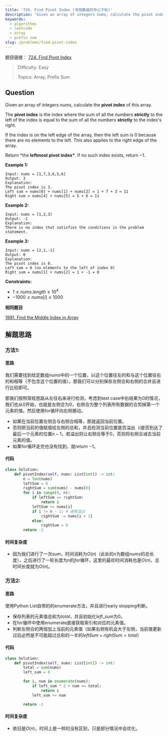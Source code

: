 ```yaml
---
title: '724. Find Pivot Index (寻找数组的中心下标)'
description: 'Given an array of integers nums, calculate the pivot index of this array.'
keywords:
  - algorithms
  - leetcode
  - array
  - prefix sum
slug: /problems/find-pivot-index
---
```


题目链接：
[724. Find Pivot Index](https://leetcode.com/problems/find-pivot-index/)

> Difficulty: Easy
>
> Topics: Array, Prefix Sum

## Question

Given an array of integers $nums$, calculate the **pivot index** of this array.

The **pivot index** is the index where the sum of all the numbers **strictly** to the left of the index is equal to the sum of all the numbers **strictly** to the index's right.

If the index is on the left edge of the array, then the left sum is $0$ because there are no elements to the left. This also applies to the right edge of the array.

Return \*the **leftmost pivot index\***. If no such index exists, return $-1$.

**Example 1:**

```plaintext
Input: nums = [1,7,3,6,5,6]
Output: 3
Explanation:
The pivot index is 3.
Left sum = nums[0] + nums[1] + nums[2] = 1 + 7 + 3 = 11
Right sum = nums[4] + nums[5] = 5 + 6 = 11
```

**Example 2:**

```plaintext
Input: nums = [1,2,3]
Output: -1
Explanation:
There is no index that satisfies the conditions in the problem statement.
```

**Example 3:**

```plaintext
Input: nums = [2,1,-1]
Output: 0
Explanation:
The pivot index is 0.
Left sum = 0 (no elements to the left of index 0)
Right sum = nums[1] + nums[2] = 1 + -1 = 0
```

**Constraints:**

- $1 \leq nums.length \leq 10^4$
- $-1000 \leq nums[i] \leq 1000$

**相同题目**

[1991. Find the Middle Index in Array](https://leetcode.com/problems/find-the-middle-index-in-array/)

## 解题思路

### 方法1:

#### 思路

我们需要找到给定数组$nums$中的一个位置，以这个位置往左的和与这个位置往右的和相等（不包含这个位置的值）。那我们可以分别保存左侧合和右侧的合并且进行比较即可。

那我们按照常规思路从左往右来进行检测，考虑到test case中右结果为0的情况，我们也从0开始，也就是左侧合为0，右侧合为整个列表所有数据的合剪掉第一个元素的值。然后使用for循环向右侧挪动。

- 如果在当前位置左侧合与右侧合相等，那就返回当前位置。
- 否则把当前的值赋值给左侧的总和，并且检测当前位置是否溢出（$i$是否到达了最后一个元素的位置$n-1$，若溢出则让右侧合等于0，否则将右侧合减去当前元素的值。
- 如果for循环走完也没有找到，就$return$ $-1$。

#### 代码

```python
class Solution:
    def pivotIndex(self, nums: List[int]) -> int:
        n = len(nums)
        leftSum = 0
        rightSum = sum(nums) - nums[0]
        for i in range(0, n):
            if leftSum == rightSum:
                return i
            leftSum += nums[i]
            if i != n - 1: # 避免溢出
                rightSum -= nums[i + 1]
            else:
                rightSum = 0
        return -1
```

#### 时间复杂度

- 因为我们进行了一次$sum$，时间消耗为$O(n)$（此处的$n$为数组$nums$的总长度），之后进行了一轮长度为$n$的$for$循环，这里的最欢时间消耗也是$O(n)$，总时间长度就为$O(n)$。

### 方法2:

#### 思路

使用Python List自带的的enumerate方法，并且进行early stopping判断。

- 保存列表的元素值总和为$total$，并且初始化$left\_sum$为0。
- 在for循环中使用enumerate直接获取索引和对应的元素值。
- 判断左侧合的两倍加上当前的元素值（如果右侧有机会大于左侧，当前值更新过后必然是不可能超过总和的一半的$leftSum + rightSum = total$）

#### 代码

```python
class Solution:
    def pivotIndex(self, nums: List[int]) -> int:
        total = sum(nums)
        left_sum = 0

        for i, num in enumerate(nums):
            if left_sum * 2 + num == total:
                return i
            left_sum += num

        return -1
```

#### 时间复杂度

- 依旧是$O(n)$，时间上是一样的没有区别，只是部分情况中会优化。
